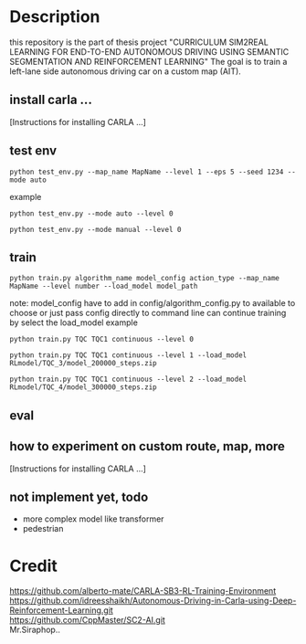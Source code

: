 

# Description
this repository is the part of thesis project "CURRICULUM SIM2REAL LEARNING FOR END-TO-END AUTONOMOUS DRIVING USING SEMANTIC SEGMENTATION AND REINFORCEMENT LEARNING" 
The goal is to train a left-lane side autonomous driving car on a custom map (AIT).

## install carla ... 
[Instructions for installing CARLA ...]
## test env
```
python test_env.py --map_name MapName --level 1 --eps 5 --seed 1234 --mode auto
```
example
```
python test_env.py --mode auto --level 0
```
```
python test_env.py --mode manual --level 0
```
## train
```
python train.py algorithm_name model_config action_type --map_name MapName --level number --load_model model_path
```
note: 
model_config have to add in config/algorithm_config.py to available to choose or just pass config directly to command line
can continue training by select the load_model
example
```
python train.py TQC TQC1 continuous --level 0
```
```
python train.py TQC TQC1 continuous --level 1 --load_model RLmodel/TQC_3/model_200000_steps.zip
```
```
python train.py TQC TQC1 continuous --level 2 --load_model RLmodel/TQC_4/model_300000_steps.zip
```
## eval


## how to experiment on custom route, map, more
[Instructions for installing CARLA ...]
## not implement yet, todo
* more complex model like transformer 
* pedestrian

# Credit
https://github.com/alberto-mate/CARLA-SB3-RL-Training-Environment  
https://github.com/idreesshaikh/Autonomous-Driving-in-Carla-using-Deep-Reinforcement-Learning.git  
https://github.com/CppMaster/SC2-AI.git  
Mr.Siraphop..
